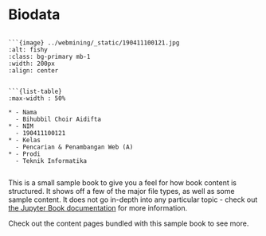 # Biodata

```{admonition} Biodata

```{image} ../webmining/_static/190411100121.jpg
:alt: fishy
:class: bg-primary mb-1
:width: 200px
:align: center


```{list-table}
:max-width : 50%

* - Nama
  - Bihubbil Choir Aidifta
* - NIM
  - 190411100121
* - Kelas
  - Pencarian & Penambangan Web (A)
* - Prodi
  - Teknik Informatika


```


This is a small sample book to give you a feel for how book content is
structured.
It shows off a few of the major file types, as well as some sample content.
It does not go in-depth into any particular topic - check out [the Jupyter Book documentation](https://jupyterbook.org) for more information.

Check out the content pages bundled with this sample book to see more.

```{chapters}
```
